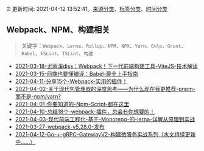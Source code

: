 :alarm_clock: 更新时间: 2021-04-12 13:52:41。[来源分类](../README.md)、[标签分类](../TAGS.md)、[时间分类](../TIMELINE.md)

## Webpack、NPM、构建相关


> 关键字：`Webpack`、`Lerna`、`Rollup`、`NPM`、`NPX`、`Yarn`、`Gulp`、`Grunt`、`Babel`、`ESLint`、`TSLint`、`构建`



- [2021-03-18-尤雨溪diss：Webpack！下一代前端构建工具-ViteJS-技术解读](https://www.ershicimi.com/p/2dc24e357776e8fd2834a6907765530a) 
- [2021-03-15-前端也要懂编译：Babel-最全上手指南](https://www.ershicimi.com/p/8f40b805f16b5a470430b1116a98fac9) 
- [2021-04-11-分享15个-Webpack-实用的插件！](https://www.ershicimi.com/p/7f3feedabc96e3b1415d3c8ddda0a157) 
- [2021-04-02-关于现代包管理器的深度思考——为什么现在我更推荐-pnpm-而不是-npm/yarn?](https://www.ershicimi.com/p/3364b68d4cea4cdb9559aafcca7fbcdb) 
- [2021-04-01-你要知道的-Npm-Script-都在这里](https://www.ershicimi.com/p/fbf070b544b3dae9e0fe30d508a34069) 
- [2021-04-10-总结18个-webpack-插件，总会有你想要的！](https://www.ershicimi.com/p/772a030e0cde408a5e2c187d83164043) 
- [2021-04-03-现代前端工程化-基于-Monorepo-的-lerna-详解从原理到实战](https://www.ershicimi.com/p/410deaafbc52465f193ac0ecdb8ba923) 
- [2021-03-27-webpack-v5.28.0-发布](https://www.ershicimi.com/p/582b912fa8802e914a141c1683037942) 
- [2021-04-12-Go-+-gRPC-GatewayV2-构建微服务实战系列（水文持续更新中……）](https://www.v2ex.com/t/770152) 